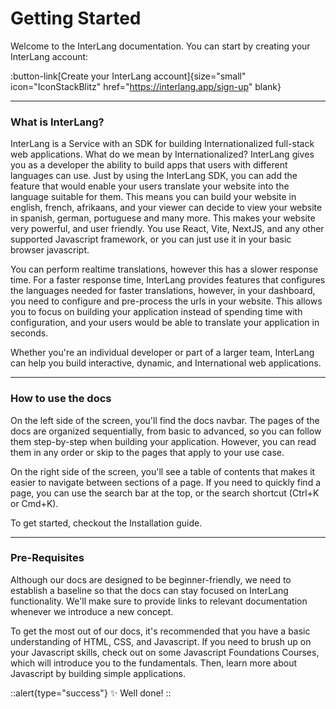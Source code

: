 # Getting Started

Welcome to the InterLang documentation.
You can start by creating your InterLang account:

:button-link[Create your InterLang account]{size="small" icon="IconStackBlitz" href="https://interlang.app/sign-up" blank}

---

### What is InterLang?

InterLang is a Service with an SDK for building Internationalized full-stack web applications. 
What do we mean by Internationalized? InterLang gives you as a developer the ability to build apps that users with different languages can use. Just by using the InterLang SDK, you can add the feature that would enable your users translate your website into the language suitable for them. This means you can build your website in english, french, afrikaans, and your viewer can decide to view your website in spanish, german, portuguese and many more. This makes your website very powerful, and user friendly. You use React, Vite, NextJS, and any other supported Javascript framework, or you can just use it in your basic browser javascript.

You can perform realtime translations, however this has a slower response time. For a faster response time, InterLang provides features that configures the languages needed for  faster translations, however, in your dashboard, you need to configure and pre-process the urls in your website. This allows you to focus on building your application instead of spending time with configuration, and your users would be able to translate your application in seconds.

Whether you're an individual developer or part of a larger team, InterLang can help you build interactive, dynamic, and International web applications.


---

### How to use the docs

On the left side of the screen, you'll find the docs navbar. The pages of the docs are organized sequentially, from basic to advanced, so you can follow them step-by-step when building your application. However, you can read them in any order or skip to the pages that apply to your use case.

On the right side of the screen, you'll see a table of contents that makes it easier to navigate between sections of a page. If you need to quickly find a page, you can use the search bar at the top, or the search shortcut (Ctrl+K or Cmd+K).

To get started, checkout the Installation guide.

---

### Pre-Requisites

Although our docs are designed to be beginner-friendly, we need to establish a baseline so that the docs can stay focused on InterLang functionality. We'll make sure to provide links to relevant documentation whenever we introduce a new concept.

To get the most out of our docs, it's recommended that you have a basic understanding of HTML, CSS, and Javascript. If you need to brush up on your Javascript skills, check out on some Javascript Foundations Courses, which will introduce you to the fundamentals. Then, learn more about Javascript by building simple applications.


::alert{type="success"}
✨ Well done! 
::
